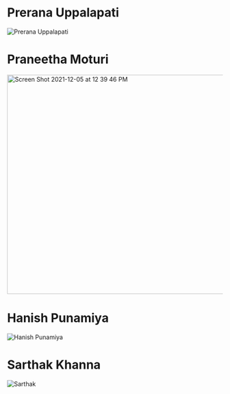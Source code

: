 # Prerana Uppalapati 
![Prerana Uppalapati](https://user-images.githubusercontent.com/51155654/144719541-98ec4a97-1201-460a-a297-7c45ffd71f06.png)

# Praneetha Moturi
<img width="511" alt="Screen Shot 2021-12-05 at 12 39 46 PM" src="https://user-images.githubusercontent.com/89679306/144737278-156ec65a-b5ca-49cb-9f47-69e5ffb731fd.png">

# Hanish Punamiya
![Hanish Punamiya](https://user-images.githubusercontent.com/51155654/144719635-d1d937b8-5194-4a16-9046-fb963053acf0.png)

# Sarthak Khanna
![Sarthak](https://user-images.githubusercontent.com/51155654/144719647-67070b7b-105a-40e9-b7c6-3e6a6f1b9cec.png)
